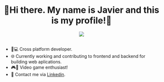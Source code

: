 

<div align="center">
<h1 align="center">👋Hi there. My name is Javier and this is my profile!👋</h1>
<img src="https://i.imgur.com/olN5Cee.png">
</div>

<br>

<ul>
  <li>📱💻 Cross platform developer.</li>
  <li>🌐 Currently working and contributing to frontend and backend for building web aplications.</li>
  <li>🎮👾 Video game enthusiast!</li>
  <li>💼 Contact me via <a href="https://www.linkedin.com/in/javier-tom%C3%A9-rold%C3%A1n-a05579265">Linkedin</a>.</li>
</ul>

<br>


